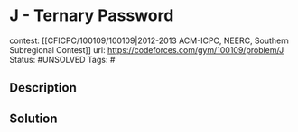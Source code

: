 # J - Ternary Password

contest: [[CFICPC/100109/100109|2012-2013 ACM-ICPC, NEERC, Southern Subregional Contest]]
url: https://codeforces.com/gym/100109/problem/J
Status: #UNSOLVED
Tags: #

## Description

## Solution

